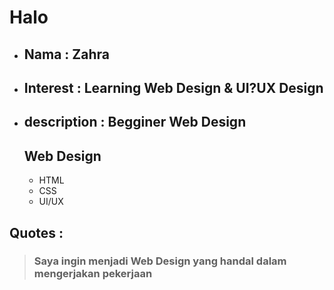 # Halo
- ## Nama			: Zahra
- ## Interest		: Learning Web Design & UI?UX Design
- ## description	: Begginer Web Design
	## Web Design
	- HTML
	- CSS
	- UI/UX
	
## Quotes :
> ### Saya ingin menjadi Web Design yang handal dalam mengerjakan pekerjaan

